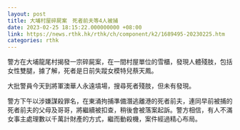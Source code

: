 ```yaml
---
layout: post
title: 大埔村屋碎屍案　死者前夫等4人被捕
date: 2023-02-25 18:15:22.000000000 +08:00
link: https://news.rthk.hk/rthk/ch/component/k2/1689495-20230225.htm
categories: rthk
---
```


警方在大埔龍尾村揭發一宗碎屍案，在一間村屋單位的雪櫃，發現人體殘肢，包括女性雙腿，據了解，死者是日前失蹤女模特兒蔡天鳳。

大批警員今天到將軍澳華人永遠墳場，搜尋死者殘肢，但未有發現。

警方下午以涉嫌謀殺罪名，在東涌拘捕準備潛逃離港的死者前夫，連同早前被捕的死者前夫的父母及哥哥，將繼續被扣查，稍後會被落案起訴。警方相信，有人不滿女事主處理數以千萬計財產的方式，繼而動殺機，案件經過精心布局。
